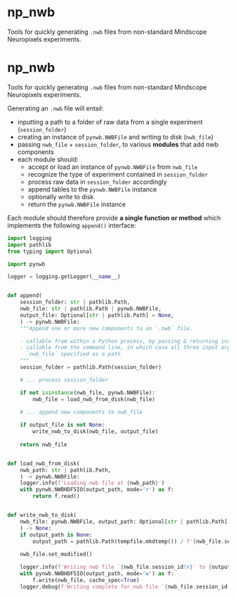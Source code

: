 # np_nwb
Tools for quickly generating `.nwb` files from non-standard Mindscope Neuropixels experiments.

# np_nwb
Tools for quickly generating `.nwb` files from non-standard Mindscope Neuropixels experiments.

Generating an `.nwb` file will entail:
- inputting a path to a folder of raw data from a single experiment (`session_folder`)
- creating an instance of `pynwb.NWBFile` and writing to disk (`nwb_file`)
- passing `nwb_file` + `session_folder`, to various **modules** that add nwb components
- each module should:
  - accept or load an instance of `pynwb.NWBFile` from `nwb_file`
  - recognize the type of experiment contained in `session_folder` 
  - process raw data in `session_folder` accordingly
  - append tables to the `pynwb.NWBFile` instance
  - optionally write to disk
  - return the `pynwb.NWBFile` instance

Each module should therefore provide **a single function or method** which
implements the following `append()` interface:

```python
import logging
import pathlib
from typing import Optional

import pynwb

logger = logging.getLogger(__name__)


def append(
    session_folder: str | pathlib.Path,
    nwb_file: str | pathlib.Path | pynwb.NWBFile,
    output_file: Optional[str | pathlib.Path] = None,
    ) -> pynwb.NWBFile:
    """Append one or more new components to an `.nwb` file.

    - callable from within a Python process, by passing & returning instances of `pynwb.NWBFile` 
    - callable from the command line, in which case all three input arguments are required, with 
      `nwb_file` specified as a path
    """
    session_folder = pathlib.Path(session_folder)

    # ... process session_folder

    if not isinstance(nwb_file, pynwb.NWBFile):
        nwb_file = load_nwb_from_disk(nwb_file) 
    
    # ... append new components to nwb_file

    if output_file is not None:
        write_nwb_to_disk(nwb_file, output_file)
    
    return nwb_file


def load_nwb_from_disk(
    nwb_path: str | pathlib.Path,
    ) -> pynwb.NWBFile:
    logger.info(f'Loading nwb file at {nwb_path}')
    with pynwb.NWBHDF5IO(output_path, mode='r') as f:
        return f.read()


def write_nwb_to_disk(
    nwb_file: pynwb.NWBFile, output_path: Optional[str | pathlib.Path] = None
    ) -> None:
    if output_path is None:
        output_path = pathlib.Path(tempfile.mkdtemp()) / f'{nwb_file.session_id}.nwb'
    
    nwb_file.set_modified()

    logger.info(f'Writing nwb file `{nwb_file.session_id!r}` to {output_path}')
    with pynwb.NWBHDF5IO(output_path, mode='w') as f:
        f.write(nwb_file, cache_spec=True)
    logger.debug(f'Writing complete for nwb file `{nwb_file.session_id!r}`')
  
```

